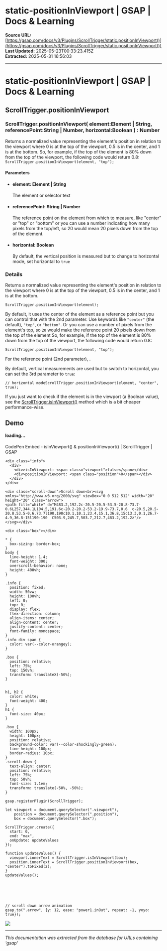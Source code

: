 # static-positionInViewport | GSAP | Docs & Learning

**Source URL:** [https://gsap.com/docs/v3/Plugins/ScrollTrigger/static.positionInViewport()](https://gsap.com/docs/v3/Plugins/ScrollTrigger/static.positionInViewport())  
**Last Updated:** 2025-05-23T00:33:23.415Z  
**Extracted:** 2025-05-31 16:56:03

---

# static-positionInViewport | GSAP | Docs & Learning

## ScrollTrigger.positionInViewport

### ScrollTrigger.positionInViewport( element:Element | String, referencePoint:String | Number, horizontal:Boolean ) : Number

Returns a normalized value representing the element's position in relation to the viewport where 0 is at the top of the viewport, 0.5 is in the center, and 1 is at the bottom. So, for example, if the top of the element is 80% down from the top of the viewport, the following code would return 0.8: `ScrollTrigger.positionInViewport(element, "top");`

#### Parameters

*   #### **element**: Element | String
    
    The element or selector text
    
*   #### **referencePoint**: String | Number
    
    The reference point on the element from which to measure, like "center" or "top" or "bottom" or you can use a number indicating how many pixels from the top/left, so 20 would mean 20 pixels down from the top of the element.
    
*   #### **horizontal**: Boolean
    
    By default, the vertical position is measured but to change to horizontal mode, set horizontal to `true`
    

### Details[​](#details "Direct link to Details")

Returns a normalized value representing the element's position in relation to the viewport where 0 is at the top of the viewport, 0.5 is in the center, and 1 is at the bottom.

```
ScrollTrigger.positionInViewport(element);
```

By default, it uses the center of the element as a reference point but you can control that with the 2nd parameter. Use keywords like `"center"` (the default), `"top"`, or `"bottom"`. Or you can use a number of pixels from the element's top, so `20` would make the reference point 20 pixels down from the top of the element So, for example, if the top of the element is 80% down from the top of the viewport, the following code would return 0.8:

```
ScrollTrigger.positionInViewport(element, "top");
```

For the reference point (2nd parameter), .

By default, vertical measurements are used but to switch to horizontal, you can set the 3rd parameter to `true`:

```
// horizontal modeScrollTrigger.positionInViewport(element, "center", true);
```

If you just want to check if the element is in the viewport (a Boolean value), see the [ScrollTrigger.isInViewport()](https://gsap.com/docs/v3/Plugins/ScrollTrigger/static.isInViewport\(\)) method which is a bit cheaper performance-wise.

## Demo[​](#demo "Direct link to Demo")

#### loading...

  CodePen Embed - isInViewport() & positionInViewport() | ScrollTrigger | GSAP  

```
<div class="info">
  <div>
    <div>isInViewport: <span class="viewport">false</span></div>
    <div>positionInViewport: <span class="position">0</span></div>
  </div>
</div>

<div class="scroll-down">Scroll down<br><svg xmlns="http://www.w3.org/2000/svg" viewBox="0 0 512 512" width="20" height="20" class="arrow">
<path fill="white" d="M483.2,192.2c-20.5-20.5-53.5-20.8-73.7-0.6L257,344.1L104.5,191.6c-20.2-20.2-53.2-19.9-73.7,0.6  c-20.5,20.5-20.8,53.5-0.6,73.7l190,190c10.1,10.1,23.4,15.1,36.8,15c13.3,0.1,26.7-4.9,36.8-15l190-190  C503.9,245.7,503.7,212.7,483.2,192.2z"/>
</svg></div>

<div class="box"></div>
```

```
* {
  box-sizing: border-box;
}
body {
  line-height: 1.4;
  font-weight: 300;
  overscroll-behavior: none;
  height: 400vh;
}

.info {
  position: fixed;
  width: 50vw;
  height: 100vh;
  left: 0;
  top: 0;
  display: flex;
  flex-direction: column;
  align-items: center;
  align-content: center;
  justify-content: center;
  font-family: monospace;
}
.info div span {
  color: var(--color-orangey);
}

.box {
  position: relative;
  left: 75%;
  top: 150vh;
  transform: translateX(-50%);
}


h1, h2 {
  color: white;
  font-weight: 400;
}
h1 {
  font-size: 40px;
}

.box {
  width: 100px;
  height: 100px;
  position: relative;
  background-color: var(--color-shockingly-green);
  line-height: 100px;
  border-radius: 10px;
}
.scroll-down {
  text-align: center;
  position: relative;
  left: 75%;
  top: 50vh;
  font-size: 1.1em;
  transform: translate(-50%, -50%);
}
```

```
gsap.registerPlugin(ScrollTrigger);

let viewport = document.querySelector(".viewport"),
    position = document.querySelector(".position"),
    box = document.querySelector(".box");

ScrollTrigger.create({
  start: 0,
  end: "max",
  onUpdate: updateValues
});

function updateValues() {
  viewport.innerText = ScrollTrigger.isInViewport(box);
  position.innerText = ScrollTrigger.positionInViewport(box, "center").toFixed(2);
}
updateValues();






// scroll down arrow animation
gsap.to(".arrow", {y: 12, ease: "power1.inOut", repeat: -1, yoyo: true});
```

[![](https://assets.codepen.io/16327/internal/avatars/users/default.png?fit=crop&format=auto&height=256&version=1697554632&width=256)](https://codepen.io/GreenSock)

---

*This documentation was extracted from the database for URLs containing 'gsap'*
